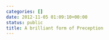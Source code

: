```yaml
---
categories: []
date: 2012-11-05 01:09:10+00:00
status: public
title: A brilliant form of Preception
---
```






